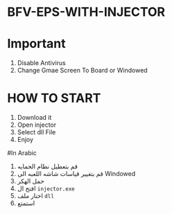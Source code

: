 # BFV-EPS-WITH-INJECTOR

# Important 
1. Disable Antivirus
2. Change Gmae Screen To Board or Windowed



# HOW TO START 
1. Download it
2. Open injector 
3. Select dll File 
4. Enjoy

#In Arabic
1. قم بتعطيل نطام الحمايه
2.  قم بتغيير قياسات شاشه اللعبه الى Windowed
3.  حمل الهكر
4.  افتح ال `injector.exe`
5.  اختار ملف `dll`
6.  استمتع
